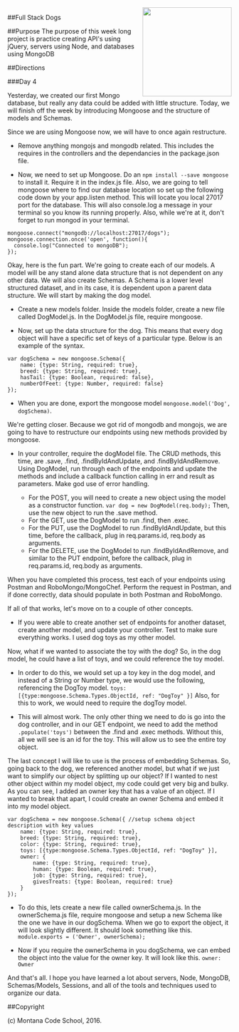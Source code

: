 <img src="http://montanacodeschool.com/wp-content/uploads/2016/08/MCS_LOGO_v1-1.png" width="200" align="right"/>

##Full Stack Dogs

##Purpose
The purpose of this week long project is practice creating API's using jQuery, servers using Node, and databases using MongoDB

##Directions

###Day 4

Yesterday, we created our first Mongo database, but really any data could be added with little structure. Today, we will finish off the week by introducing Mongoose and the structure of models and Schemas.

Since we are using Mongoose now, we will have to once again restructure.

* Remove anything mongojs and mongodb related. This includes the requires in the controllers and the dependancies in the package.json file.

* Now, we need to set up Mongoose. Do an ``npm install --save mongoose`` to install it. Require it in the index.js file. Also, we are going to tell mongoose where to find our database location so set up the following code down by your app.listen method. This will locate you local 27017 port for the database. This will also console.log a message in your terminal so you know its running properly. Also, while we're at it, don't forget to run mongod in your terminal.
```
mongoose.connect("mongodb://localhost:27017/dogs");
mongoose.connection.once('open', function(){
  console.log("Connected to mongoDB");
});
```

Okay, here is the fun part. We're going to create each of our models. A model will be any stand alone data structure that is not dependent on any other data. We will also create Schemas. A Schema is a lower level structured dataset, and in its case, it is dependent upon a parent data structure. We will start by making the dog model.

* Create a new models folder. Inside the models folder, create a new file called DogModel.js. In the DogModel.js file, require mongoose.

* Now, set up the data structure for the dog. This means that every dog object will have a specific set of keys of a particular type. Below is an example of the syntax.

```
var dogSchema = new mongoose.Schema({
    name: {type: String, required: true},
    breed: {type: String, required: true},
    hasTail: {type: Boolean, required: false},
    numberOfFeet: {type: Number, required: false}
});
```
* When you are done, export the mongoose model ``mongoose.model('Dog', dogSchema)``.

We're getting closer. Because we got rid of mongodb and mongojs, we are going to have to restructure our endpoints using new methods provided by mongoose.

* In your controller, require the dogModel file. The CRUD methods, this time, are .save, .find, .findByIdAndUpdate, and .findByIdAndRemove. Using DogModel, run through each of the endpoints and update the methods and include a callback function calling in err and result as parameters. Make god use of error handling.

  * For the POST, you will need to create a new object using the model as a constructor function. ``var dog = new DogModel(req.body);`` Then, use the new object to run the .save method.
  * For the GET, use the DogModel to run .find, then .exec.
  * For the PUT, use the DogModel to run .findByIdAndUpdate, but this time, before the callback, plug in req.params.id, req.body as arguments.
  * For the DELETE, use the DogModel to run .findByIdAndRemove, and similar to the PUT endpoint, before the callback, plug in req.params.id, req.body as arguments.

When you have completed this process, test each of your endpoints using Postman and RoboMongo/MongoChef. Perform the request in Postman, and if done correctly, data should populate in both Postman and RoboMongo.

If all of that works, let's move on to a couple of other concepts.

* If you were able to create another set of endpoints for another dataset, create another model, and update your controller. Test to make sure everything works. I used dog toys as my other model.

Now, what if we wanted to associate the toy with the dog? So, in the dog model, he could have a list of toys, and we could reference the toy model.

* In order to do this, we would set up a toy key in the dog model, and instead of a String or Number type, we would use the following, referencing the DogToy model. ``toys: [{type:mongoose.Schema.Types.ObjectId, ref: "DogToy" }]`` Also, for this to work, we would need to require the dogToy model.

* This will almost work. The only other thing we need to do is go into the dog controller, and in our GET endpoint, we need to add the method ``.populate('toys')`` between the .find and .exec methods. Without this, all we will see is an id for the toy. This will allow us to see the entire toy object.

The last concept I will like to use is the process of embedding Schemas. So, going back to the dog, we referenced another model, but what if we just want to simplify our object by splitting up our object? If I wanted to nest other object within my model object, my code could get very big and bulky. As you can see, I added an owner key that has a value of an object. If I wanted to break that apart, I could create an owner Schema and embed it into my model object.
```
var dogSchema = new mongoose.Schema({ //setup schema object description with key values
    name: {type: String, required: true},
    breed: {type: String, required: true},
    color: {type: String, required: true},
    toys: [{type:mongoose.Schema.Types.ObjectId, ref: "DogToy" }],
    owner: {
        name: {type: String, required: true},
        human: {type: Boolean, required: true},
        job: {type: String, required: true},
        givesTreats: {type: Boolean, required: true}
    }
});
```

* To do this, lets create a new file called ownerSchema.js. In the ownerSchema.js file, require mongoose and setup a new Schema like the one we have in our dogSchema. When we go to export the object, it will look slightly different. It should look something like this. ``module.exports = ('Owner', ownerSchema);``

* Now if you require the ownerSchema in you dogSchema, we can embed the object into the value for the owner key. It will look like this. ``owner: Owner``

And that's all. I hope you have learned a lot about servers, Node, MongoDB, Schemas/Models, Sessions, and all of the tools and techniques used to organize our data.


##Copyright

(c) Montana Code School, 2016.
